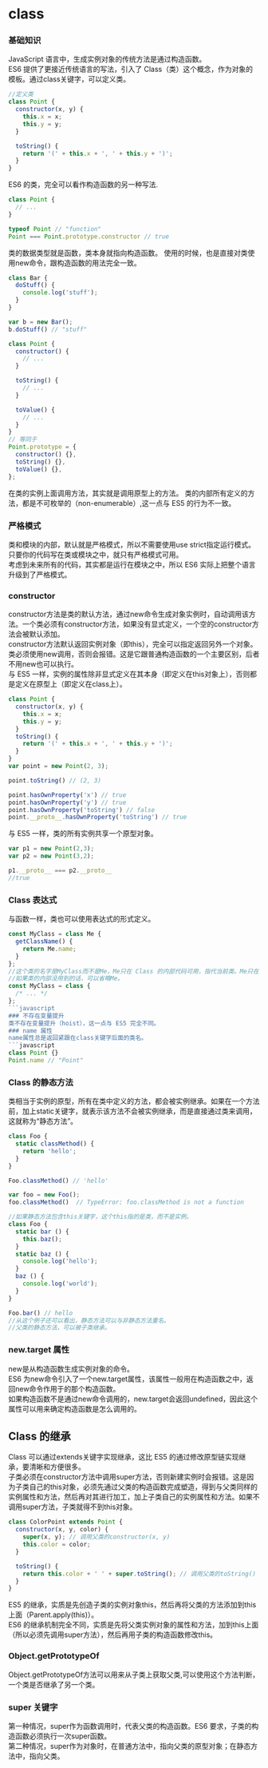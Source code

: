 # class
### 基础知识
JavaScript 语言中，生成实例对象的传统方法是通过构造函数。<br>
ES6 提供了更接近传统语言的写法，引入了 Class（类）这个概念，作为对象的模板。通过class关键字，可以定义类。
``` javascript
//定义类
class Point {
  constructor(x, y) {
    this.x = x;
    this.y = y;
  }

  toString() {
    return '(' + this.x + ', ' + this.y + ')';
  }
}
```
ES6 的类，完全可以看作构造函数的另一种写法.
```javascript
class Point {
  // ...
}

typeof Point // "function"
Point === Point.prototype.constructor // true
```
类的数据类型就是函数，类本身就指向构造函数。
使用的时候，也是直接对类使用new命令，跟构造函数的用法完全一致。
```javascript
class Bar {
  doStuff() {
    console.log('stuff');
  }
}

var b = new Bar();
b.doStuff() // "stuff"
```
```javascript
class Point {
  constructor() {
    // ...
  }

  toString() {
    // ...
  }

  toValue() {
    // ...
  }
}
// 等同于
Point.prototype = {
  constructor() {},
  toString() {},
  toValue() {},
};
```
在类的实例上面调用方法，其实就是调用原型上的方法。
类的内部所有定义的方法，都是不可枚举的（non-enumerable）,这一点与 ES5 的行为不一致。
### 严格模式
类和模块的内部，默认就是严格模式，所以不需要使用use strict指定运行模式。只要你的代码写在类或模块之中，就只有严格模式可用。<br>
考虑到未来所有的代码，其实都是运行在模块之中，所以 ES6 实际上把整个语言升级到了严格模式。
### constructor 
constructor方法是类的默认方法，通过new命令生成对象实例时，自动调用该方法。一个类必须有constructor方法，如果没有显式定义，一个空的constructor方法会被默认添加。<br>
constructor方法默认返回实例对象（即this），完全可以指定返回另外一个对象。<br>
类必须使用new调用，否则会报错。这是它跟普通构造函数的一个主要区别，后者不用new也可以执行。<br>
与 ES5 一样，实例的属性除非显式定义在其本身（即定义在this对象上），否则都是定义在原型上（即定义在class上）。
```javascript
class Point {
  constructor(x, y) {
    this.x = x;
    this.y = y;
  }
  toString() {
    return '(' + this.x + ', ' + this.y + ')';
  }
}
var point = new Point(2, 3);

point.toString() // (2, 3)

point.hasOwnProperty('x') // true
point.hasOwnProperty('y') // true
point.hasOwnProperty('toString') // false
point.__proto__.hasOwnProperty('toString') // true
```
与 ES5 一样，类的所有实例共享一个原型对象。
```javascript
var p1 = new Point(2,3);
var p2 = new Point(3,2);

p1.__proto__ === p2.__proto__
//true
```
### Class 表达式
与函数一样，类也可以使用表达式的形式定义。
```javascript
const MyClass = class Me {
  getClassName() {
    return Me.name;
  }
};
//这个类的名字是MyClass而不是Me，Me只在 Class 的内部代码可用，指代当前类。Me只在 Class 内部有定义。
//如果类的内部没用到的话，可以省略Me。
const MyClass = class { 
  /* ... */ 
};
```javascript
### 不存在变量提升
类不存在变量提升（hoist），这一点与 ES5 完全不同。
### name 属性
name属性总是返回紧跟在class关键字后面的类名。
```javascript
class Point {}
Point.name // "Point"
```
### Class 的静态方法
类相当于实例的原型，所有在类中定义的方法，都会被实例继承。如果在一个方法前，加上static关键字，就表示该方法不会被实例继承，而是直接通过类来调用，这就称为“静态方法”。<br>
```javascript
class Foo {
  static classMethod() {
    return 'hello';
  }
}

Foo.classMethod() // 'hello'

var foo = new Foo();
foo.classMethod()  // TypeError: foo.classMethod is not a function

//如果静态方法包含this关键字，这个this指的是类，而不是实例。
class Foo {
  static bar () {
    this.baz();
  }
  static baz () {
    console.log('hello');
  }
  baz () {
    console.log('world');
  }
}

Foo.bar() // hello
//从这个例子还可以看出，静态方法可以与非静态方法重名。
//父类的静态方法，可以被子类继承。
```
### new.target 属性
new是从构造函数生成实例对象的命令。<br>
ES6 为new命令引入了一个new.target属性，该属性一般用在构造函数之中，返回new命令作用于的那个构造函数。<br>
如果构造函数不是通过new命令调用的，new.target会返回undefined，因此这个属性可以用来确定构造函数是怎么调用的。
## Class 的继承
Class 可以通过extends关键字实现继承，这比 ES5 的通过修改原型链实现继承，要清晰和方便很多。<br>
子类必须在constructor方法中调用super方法，否则新建实例时会报错。这是因为子类自己的this对象，必须先通过父类的构造函数完成塑造，得到与父类同样的实例属性和方法，然后再对其进行加工，加上子类自己的实例属性和方法。如果不调用super方法，子类就得不到this对象。
```javascript
class ColorPoint extends Point {
  constructor(x, y, color) {
    super(x, y); // 调用父类的constructor(x, y)
    this.color = color;
  }

  toString() {
    return this.color + ' ' + super.toString(); // 调用父类的toString()
  }
}
```
ES5 的继承，实质是先创造子类的实例对象this，然后再将父类的方法添加到this上面（Parent.apply(this)）。<br>
ES6 的继承机制完全不同，实质是先将父类实例对象的属性和方法，加到this上面（所以必须先调用super方法），然后再用子类的构造函数修改this。
### Object.getPrototypeOf
Object.getPrototypeOf方法可以用来从子类上获取父类,可以使用这个方法判断，一个类是否继承了另一个类。
### super 关键字
第一种情况，super作为函数调用时，代表父类的构造函数。ES6 要求，子类的构造函数必须执行一次super函数。<br>
第二种情况，super作为对象时，在普通方法中，指向父类的原型对象；在静态方法中，指向父类。
